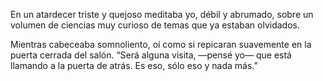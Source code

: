 En un atardecer  triste y quejoso
meditaba yo, débil y abrumado, 
sobre un volumen de ciencias muy curioso
de temas que ya estaban olvidados.

Mientras cabeceaba somnoliento,
oí como si repicaran suavemente
en la puerta cerrada del salón.
“Será alguna visita, —pensé yo—
que está llamando a la puerta de atrás.
Es eso, sólo eso y nada más.”